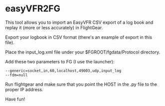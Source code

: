# easyVFR2FG
This tool allows you to import an EasyVFR CSV export of a log book and replay it (more or less accurately) in FlightGear.

Export your logbook in CSV format (there's an example of export in this file).

Place the input_log.xml file under your $FGROOT/fgdata/Protocol directory.

Add these two parameters to FG (I use the launcher):

```
--generic=socket,in,60,localhost,49003,udp,input_log
--fdm=null
```

Run flightgear and make sure that you point the HOST in the .py file to the proper IP address.

Have fun!
